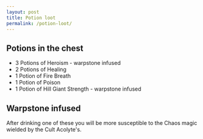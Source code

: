 ```yaml
---
layout: post
title: Potion loot
permalink: /potion-loot/
---
```

## Potions in the chest

* 3 Potions of Heroism - warpstone infused
* 2 Potions of Healing
* 1 Potion of Fire Breath
* 1 Potion of Poison
* 1 Potion of Hill Giant Strength - warpstone infused

## Warpstone infused

After drinking one of these you will be more susceptible to the Chaos magic wielded by the Cult Acolyte's.

